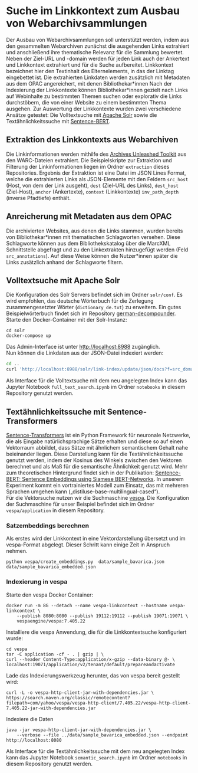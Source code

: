 # Suche im Linkkontext zum Ausbau von Webarchivsammlungen
Der Ausbau von Webarchivsammlungen soll unterstützt werden, indem aus den gesammelten
Webarchiven zunächst die ausgehenden Links extrahiert und anschließend ihre thematische Relevanz für die Sammlung bewertet. 
Neben der Ziel-URL und -domain werden für jeden Link auch der Ankertext und Linkkontext extrahiert und für die Suche aufbereitet. 
Linkkontext bezeichnet hier den Textinhalt des Elternelements, in das der Linktag eingebettet ist.
Die extrahierten Linkdaten werden zusätzlich mit Metadaten aus dem OPAC angereichert, mit denen Bibliothekar\*innen
Nach der Indexierung der Linkkontexte können Bibliothekar*innen gezielt nach Links auf Webinhalte zu bestimmten Themen suchen
oder explorativ die Links durchstöbern, die von einer Website zu einem bestimmten Thema ausgehen.
Zur Auswertung der Linkkontexte wurden zwei verschiedene Ansätze getestet: Die Volltextsuche mit
[Apache Solr](https://lucene.apache.org/solr/) sowie die Textähnlichkeitssuche mit
[Sentence-BERT](https://github.com/UKPLab/sentence-transformers/).

## Extraktion des Linkkontexts aus Webarchiven
Die Linkinformationen werden mithilfe des [Archives Unleashed Toolkit](https://github.com/archivesunleashed/aut/tree/aut-0.80.0)
aus den WARC-Dateien extrahiert. Die Beispielskripte zur Extraktion und Filterung der Linkinformationen
liegen im Ordner `extraction` dieses Repositories.
Ergebnis der Extraktion ist eine Datei im JSON Lines Format, welche die extrahierten Links
als JSON-Elemente mit den Feldern `src_host` (Host, von dem der Link ausgeht), `dest` (Ziel-URL des Links), `dest_host` (Ziel-Host), `anchor` (Ankertexte),
`context` (Linkkontexte) `inv_path_depth` (inverse Pfadtiefe) enthält.

## Anreicherung mit Metadaten aus dem OPAC
Die archivierten Websites, aus denen die Links stammen, wurden bereits von Bibliothekar*innen mit thematischen Schlagworten versehen.
Diese Schlagworte können aus dem Bibliothekskatalog über die MarcXML Schnittstelle abgefragt und zu den Linkextrakten hinzugefügt werden (Feld `src_annotations`).
Auf diese Weise können die Nutzer\*innen später die Links zusätzlich anhand der Schlagworte filtern.

## Volltextsuche mit Apache Solr
Die Konfiguration des Solr Servers befindet sich im Ordner `solr/conf`. Es wird empfohlen, das deutsche Wörterbuch für die Zerlegung zusammengesetzter Wörter
(`dictionary_de.txt`) zu erweitern. Ein gutes Beispielwörterbuch findet sich im Repository [german-decompounder](https://github.com/uschindler/german-decompounder).
Starte den Docker-Container mit der Solr-Instanz:
```shell
cd solr
docker-compose up
```
Das Admin-Interface ist unter [http://localhost:8988](http://localhost:8988) zugänglich.  
Nun können die Linkdaten aus der JSON-Datei indexiert werden:
```sh
cd ..
curl 'http://localhost:8988/solr/link-index/update/json/docs?f=src_domain:/src_host&f=/src_annotations&f=url:/dest&f=domain:/dest_host&f=/anchor&f=/context&f=/inv_path_depth&commit=true' --data-binary @data/sample_bavarica.json -H 'Content-type:application/json'
```
Als Interface für die Volltextsuche mit dem neu angelegten Index kann das Jupyter Notebook
`full_text_search.ipynb` im Ordner `notebooks` in diesem Repository genutzt werden.

## Textähnlichkeitssuche mit Sentence-Transformers
[Sentence-Transformers](https://sbert.net) ist ein Python Framework für neuronale Netzwerke, die als Eingabe natürlichsprachige Sätze erhalten und
diese so auf einen Vektorraum abbildet, dass Sätze mit ähnlichem semantischem Gehalt nahe
beieinander liegen. Diese Darstellung kann für die Textähnlichkeitssuche genutzt werden, indem
der Kosinus des Winkels zwischen den Vektoren berechnet und als Maß für die semantische
Ähnlichkeit genutzt wird. Mehr zum theoretischen Hintergrund findet sich in der Publikation:
[Sentence-BERT: Sentence Embeddings using Siamese BERT-Networks](https://arxiv.org/abs/1908.10084).
In unserem Experiment kommt ein vortrainiertes Modell zum Einsatz, das mit mehreren Sprachen umgehen kann („distiluse-base-multilingual-cased“).  
Für die Vektorsuche nutzen wir die Suchmaschine [vespa](https://vespa.ai/). Die Konfiguration der Suchmaschine für unser
Beispiel befindet sich im Ordner `vespa/application` in diesem Repository.

### Satzembeddings berechnen
Als erstes wird der Linkkontext in eine Vektordarstellung übersetzt und im vespa-Format abgelegt.
Dieser Schritt kann einige Zeit in Anspruch nehmen.
```shell
python vespa/create_embeddings.py  data/sample_bavarica.json data/sample_bavarica_embedded.json
```

### Indexierung in vespa
Starte den vespa Docker Container:
```shell
docker run -m 8G --detach --name vespa-linkcontext --hostname vespa-linkcontext \
    --publish 8080:8080 --publish 19112:19112 --publish 19071:19071 \
    vespaengine/vespa:7.405.22
```
Installiere die vespa Anwendung, die für die Linkkontextsuche konfiguriert wurde:
```shell
cd vespa
tar -C application -cf - . | gzip | \
curl --header Content-Type:application/x-gzip --data-binary @- \
localhost:19071/application/v2/tenant/default/prepareandactivate
```
Lade das Indexierungswerkzeug herunter, das von vespa bereit gestellt wird:
```shell
curl -L -o vespa-http-client-jar-with-dependencies.jar \
https://search.maven.org/classic/remotecontent?filepath=com/yahoo/vespa/vespa-http-client/7.405.22/vespa-http-client-7.405.22-jar-with-dependencies.jar
```
Indexiere die Daten
```shell
java -jar vespa-http-client-jar-with-dependencies.jar \
    --verbose --file ../data/sample_bavarica_embedded.json --endpoint http://localhost:8080
```
Als Interface für die Textähnlichkeitssuche mit dem neu angelegten Index kann das Jupyter Notebook
`semantic_search.ipynb` im Ordner `notebooks` in diesem Repository genutzt werden.